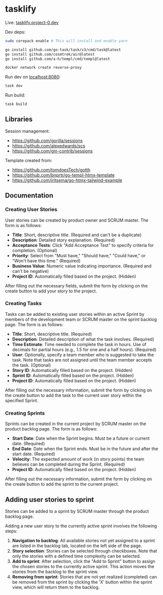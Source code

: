 # tasklify

Live: [tasklify.project-0.dev](https://tasklify.project-0.dev/)

Dev deps:

```sh
sudo corepack enable # This will install and enable yarn

go install github.com/go-task/task/v3/cmd/task@latest
go install github.com/cosmtrek/air@latest
go install github.com/a-h/templ/cmd/templ@latest

docker network create reverse-proxy
```

Run dev on [localhost:8080](localhost:8080):

```sh
task dev
```

Run build:

```sh
task build
```

## Libraries

Session management:

- <https://github.com/gorilla/sessions>
- <https://github.com/alexedwards/scs>
- <https://github.com/gin-contrib/sessions>

Template created from:

- <https://github.com/tomdoesTech/gotth>
- <https://github.com/bnprtr/go-templ-htmx-template>
- <https://github.com/jritsema/go-htmx-tailwind-example>

## Documentation

### Creating User Stories

User stories can be created by product owner and SCRUM master. The form is as follows:

- **Title**: Short, descriptive title. (Required and can't be a duplicate)
- **Description**: Detailed story explanation. (Required)
- **Acceptance Tests**: Click "Add Acceptance Test" to specify criteria for completion. (Optional)
- **Priority**: Select from "Must have," "Should have," "Could have," or "Won't have this time." (Required)
- **Business Value**: Numeric value indicating importance. (Required and can't be negative)
- **Project ID**: Automatically filled based on the project. (Hidden)

After filling out the necessary fields, submit the form by clicking on the create button to add your story to the project.

### Creating Tasks

Tasks can be added to existing user stories within an active Sprint by members of the development team or SCRUM master on the sprint backlog page. The form is as follows:

- **Title**: Short, descriptive title. (Required)
- **Description**: Detailed description of what the task involves. (Required)
- **Time Estimate**: Time needed to complete the task in hours. Use of decimals for partial hours (e.g., 1.5 for one and a half hours). (Required)
- **User**: Optionally, specify a team member who is suggested to take the task. Note that tasks are not assigned until the team member accepts the task. (Optional)
- **Story ID**: Automatically filled based on the project. (Hidden)
- **Sprint ID**: Automatically filled based on the project. (Hidden)
- **Project ID**: Automatically filled based on the project. (Hidden)

After filling out the necessary information, submit the form by clicking on the create button to add the task to the current user story within the specified Sprint.

### Creating Sprints

Sprints can be created in the current project by SCRUM master on the product backlog page. The form is as follows:

- **Start Date**: Date when the Sprint begins. Must be a future or current date. (Required)
- **End Date**: Date when the Sprint ends. Must be in the future and after the start date. (Required)
- **Velocity**: The expected amount of work (in story points) the team believes can be completed during the Sprint. (Required)
- **Project ID**: Automatically filled based on the project. (Hidden)

After filling out the necessary information, submit the form by clicking on the create button to add the sprint to the current project.

## Adding user stories to sprint

Stories can be added to a sprint by SCRUM master through the product backlog page.

Adding a new user story to the currently active sprint involves the following steps:
1. **Navigation to backlog**: All available stories not yet assigned to a sprint are listed in the backlog tab, located on the left side of the page.
2. **Story selection**: Stories can be selected through checkboxes. Note that only the stories with a defined time complexity can be selected.
3. **Add to sprint**: After selection, click the "Add to Sprint" button to assign the chosen stories to the currently active sprint. This action moves the stories from the backlog to the sprint view.
4. **Removing from sprint**: Stories that are not yet realized (completed) can be removed from the sprint by clicking the 'X' button within the sprint view, which will return them to the backlog.